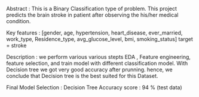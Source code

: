 
Abstract : This is a Binary Classification type of problem. 
           This project predicts the brain stroke in patient after observing the his/her medical condition.
           
Key features : 
[gender,	age,	hypertension,	heart_disease,	ever_married,	work_type,	Residence_type,	avg_glucose_level,	bmi,	smoking_status]
target = stroke

Description :  we perform various various stepts EDA , Feature engineering, feature selection, and train model with different classification model.
               With Decision tree we got very good accuracy after prunning. hence, we conclude that Decision tree is the best suited for this Dataset.

Final Model Selection  : Decision Tree 
Accuracy score         : 94 % (test data)
